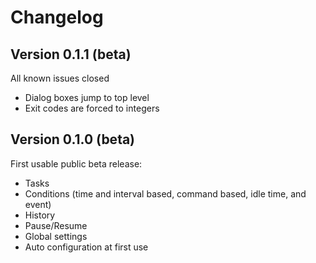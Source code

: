 # Changelog

## Version 0.1.1 (beta)
All known issues closed
* Dialog boxes jump to top level
* Exit codes are forced to integers

## Version 0.1.0 (beta)
First usable public beta release:
* Tasks
* Conditions (time and interval based, command based, idle time, and event)
* History
* Pause/Resume
* Global settings
* Auto configuration at first use
